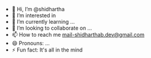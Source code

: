 - 👋 Hi, I’m @shidhartha
- 👀 I’m interested in 
- 🌱 I’m currently learning ...
- 💞️ I’m looking to collaborate on ...
- 📫 How to reach me mail-shidharthab.dev@gmail.com
- 😄 Pronouns: ...
- ⚡ Fun fact: It's all in the mind

<!---
sid-747/sid-747 is a ✨ special ✨ repository because its `README.md` (this file) appears on your GitHub profile.
You can click the Preview link to take a look at your changes.
--->
